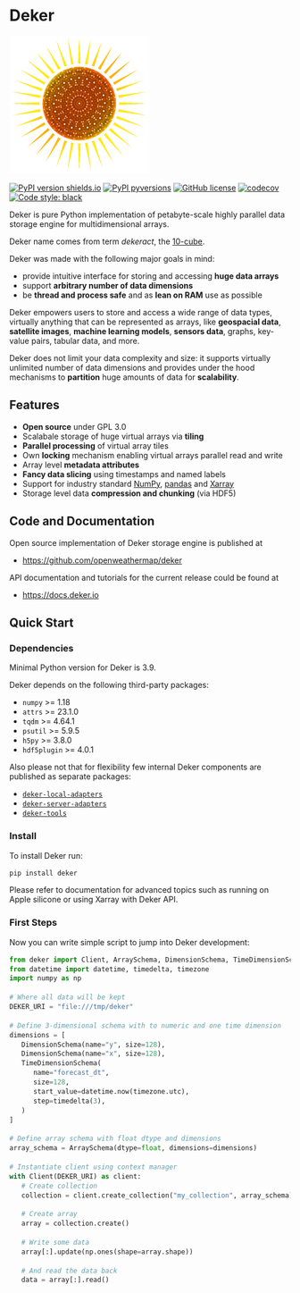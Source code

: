 # Deker

![image](docs/deker/images/logo_50.png)

[![PyPI version shields.io](https://img.shields.io/pypi/v/deker.svg?color=0)](https://pypi.python.org/pypi/deker/)
[![PyPI pyversions](https://img.shields.io/pypi/pyversions/deker.svg)](https://pypi.python.org/pypi/deker/) 
[![GitHub license](https://badgen.net/github/license/openweathermap/deker)](https://github.com/openweathermap/deker/blob/main/LICENSE)
[![codecov](https://codecov.io/gh/openweathermap/deker/branch/main/graph/badge.svg?token=Z040BQWIOR)](https://codecov.io/gh/openweathermap/deker)
[![Code style: black](https://img.shields.io/badge/code%20style-black-000000.svg)](https://github.com/psf/black)

Deker is pure Python implementation of petabyte-scale highly parallel data storage engine for
multidimensional arrays.

Deker name comes from term *dekeract*, the [10-cube](https://en.wikipedia.org/wiki/10-cube).

Deker was made with the following major goals in mind:

* provide intuitive interface for storing and accessing **huge data arrays**
* support **arbitrary number of data dimensions**
* be **thread and process safe** and as **lean on RAM** use as possible

Deker empowers users to store and access a wide range of data types, virtually anything that can be
represented as arrays, like **geospacial data**, **satellite images**, **machine learning models**,
**sensors data**, graphs, key-value pairs, tabular data, and more.

Deker does not limit your data complexity and size: it supports virtually unlimited number of data
dimensions and provides under the hood mechanisms to **partition** huge amounts of data for
**scalability**.

## Features

* **Open source** under GPL 3.0
* Scalabale storage of huge virtual arrays via **tiling**
* **Parallel processing** of virtual array tiles
* Own **locking** mechanism enabling virtual arrays parallel read and write
* Array level **metadata attributes**
* **Fancy data slicing** using timestamps and named labels
* Support for industry standard [NumPy](https://numpy.org/doc/stable/),
  [pandas](https://pandas.pydata.org/docs/) and [Xarray](https://docs.xarray.dev/en/stable/)
* Storage level data **compression and chunking** (via HDF5)

## Code and Documentation

Open source implementation of Deker storage engine is published at

* https://github.com/openweathermap/deker

API documentation and tutorials for the current release could be found at

* https://docs.deker.io

## Quick Start

### Dependencies

Minimal Python version for Deker is 3.9.

Deker depends on the following third-party packages:

* `numpy` >= 1.18
* `attrs` >= 23.1.0
* `tqdm` >= 4.64.1
* `psutil` >= 5.9.5
* `h5py` >= 3.8.0
* `hdf5plugin` >= 4.0.1

Also please not that for flexibility few internal Deker components are published as separate
packages:

* [`deker-local-adapters`](https://github.com/openweathermap/deker-local-adapters)
* [`deker-server-adapters`](https://github.com/openweathermap/deker-server-adapters)
* [`deker-tools`](https://github.com/openweathermap/deker-tools)

### Install

To install Deker run:

   ```bash
   pip install deker
   ```
Please refer to documentation for advanced topics such as running on Apple silicone or using Xarray
with Deker API.

### First Steps

Now you can write simple script to jump into Deker development:

```python
from deker import Client, ArraySchema, DimensionSchema, TimeDimensionSchema
from datetime import datetime, timedelta, timezone
import numpy as np

# Where all data will be kept
DEKER_URI = "file:///tmp/deker"

# Define 3-dimensional schema with to numeric and one time dimension
dimensions = [
   DimensionSchema(name="y", size=128),
   DimensionSchema(name="x", size=128),
   TimeDimensionSchema(
      name="forecast_dt",
      size=128,
      start_value=datetime.now(timezone.utc),
      step=timedelta(3),
   )
]

# Define array schema with float dtype and dimensions
array_schema = ArraySchema(dtype=float, dimensions=dimensions)

# Instantiate client using context manager
with Client(DEKER_URI) as client:
   # Create collection
   collection = client.create_collection("my_collection", array_schema)
   
   # Create array
   array = collection.create()
   
   # Write some data
   array[:].update(np.ones(shape=array.shape))
   
   # And read the data back
   data = array[:].read()
```
